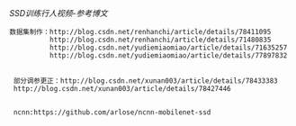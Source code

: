 *SSD训练行人视频-参考博文*

    数据集制作：http://blog.csdn.net/renhanchi/article/details/78411095
              http://blog.csdn.net/renhanchi/article/details/71480835
              http://blog.csdn.net/yudiemiaomiao/article/details/71635257
              http://blog.csdn.net/yudiemiaomiao/article/details/77897832
     
     
     部分调参更正：http://blog.csdn.net/xunan003/article/details/78433383
     http://blog.csdn.net/xunan003/article/details/78427446
     
     
     ncnn:https://github.com/arlose/ncnn-mobilenet-ssd

